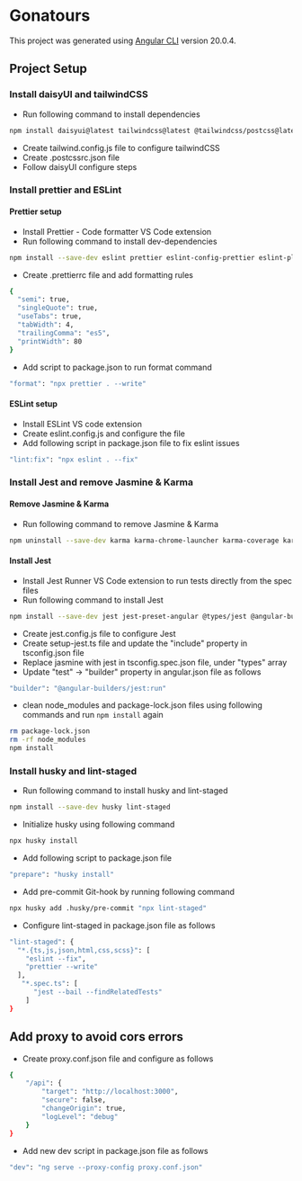 # Gonatours

This project was generated using [Angular CLI](https://github.com/angular/angular-cli) version 20.0.4.

## Project Setup

### Install daisyUI and tailwindCSS

- Run following command to install dependencies

```bash
npm install daisyui@latest tailwindcss@latest @tailwindcss/postcss@latest postcss@latest
```

- Create tailwind.config.js file to configure tailwindCSS
- Create .postcssrc.json file
- Follow daisyUI configure steps

### Install prettier and ESLint

#### Prettier setup

- Install Prettier - Code formatter VS Code extension
- Run following command to install dev-dependencies

```bash
npm install --save-dev eslint prettier eslint-config-prettier eslint-plugin-prettier @typescript-eslint/parser @typescript-eslint/eslint-plugin angular-eslint prettier-eslint
```

- Create .prettierrc file and add formatting rules

```bash
{
  "semi": true,
  "singleQuote": true,
  "useTabs": true,
  "tabWidth": 4,
  "trailingComma": "es5",
  "printWidth": 80
}
```

- Add script to package.json to run format command

```bash
"format": "npx prettier . --write"
```

#### ESLint setup

- Install ESLint VS code extension
- Create eslint.config.js and configure the file
- Add following script in package.json file to fix eslint issues

```bash
"lint:fix": "npx eslint . --fix"
```

### Install Jest and remove Jasmine & Karma

#### Remove Jasmine & Karma

- Run following command to remove Jasmine & Karma

```bash
npm uninstall --save-dev karma karma-chrome-launcher karma-coverage karma-jasmine karma-jasmine-html-reporter jasmine-core @types/jasmine
```

#### Install Jest

- Install Jest Runner VS Code extension to run tests directly from the spec files
- Run following command to install Jest

```bash
npm install --save-dev jest jest-preset-angular @types/jest @angular-builders/jest
```

- Create jest.config.js file to configure Jest
- Create setup-jest.ts file and update the "include" property in tsconfig.json file
- Replace jasmine with jest in tsconfig.spec.json file, under "types" array
- Update "test" -> "builder" property in angular.json file as follows

```bash
"builder": "@angular-builders/jest:run"
```

- clean node_modules and package-lock.json files using following commands and run `npm install` again

```bash
rm package-lock.json
rm -rf node_modules
npm install
```

### Install husky and lint-staged

- Run following command to install husky and lint-staged

```bash
npm install --save-dev husky lint-staged
```

- Initialize husky using following command

```bash
npx husky install
```

- Add following script to package.json file

```bash
"prepare": "husky install"
```

- Add pre-commit Git-hook by running following command

```bash
npx husky add .husky/pre-commit "npx lint-staged"
```

- Configure lint-staged in package.json file as follows

```bash
"lint-staged": {
  "*.{ts,js,json,html,css,scss}": [
    "eslint --fix",
    "prettier --write"
  ],
   "*.spec.ts": [
      "jest --bail --findRelatedTests"
    ]
}
```

## Add proxy to avoid cors errors

- Create proxy.conf.json file and configure as follows

```bash
{
	"/api": {
		"target": "http://localhost:3000",
		"secure": false,
		"changeOrigin": true,
		"logLevel": "debug"
	}
}
```

- Add new dev script in package.json file as follows

```bash
"dev": "ng serve --proxy-config proxy.conf.json"
```
